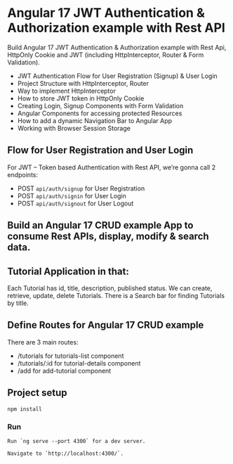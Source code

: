 # Angular 17 JWT Authentication & Authorization example with Rest API

Build Angular 17 JWT Authentication & Authorization example with Rest Api, HttpOnly Cookie and JWT (including HttpInterceptor, Router & Form Validation).
- JWT Authentication Flow for User Registration (Signup) & User Login
- Project Structure with HttpInterceptor, Router
- Way to implement HttpInterceptor
- How to store JWT token in HttpOnly Cookie
- Creating Login, Signup Components with Form Validation
- Angular Components for accessing protected Resources
- How to add a dynamic Navigation Bar to Angular App
- Working with Browser Session Storage

## Flow for User Registration and User Login
For JWT – Token based Authentication with Rest API, we’re gonna call 2 endpoints:
- POST `api/auth/signup` for User Registration
- POST `api/auth/signin` for User Login
- POST `api/auth/signout` for User Logout

## Build an Angular 17 CRUD example App to consume Rest APIs, display, modify & search data.

## Tutorial Application in that:

Each Tutorial has id, title, description, published status.
We can create, retrieve, update, delete Tutorials.
There is a Search bar for finding Tutorials by title.

## Define Routes for Angular 17 CRUD example

There are 3 main routes:
- /tutorials for tutorials-list component
- /tutorials/:id for tutorial-details component
- /add for add-tutorial component


## Project setup
```
npm install
```
### Run
```
Run `ng serve --port 4300` for a dev server. 

Navigate to `http://localhost:4300/`.

